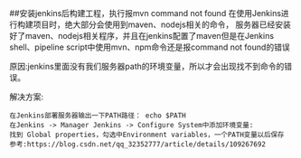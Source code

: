##安装jenkins后构建工程，执行报mvn command not found
在使用Jenkins进行构建项目时，绝大部分会使用到maven、nodejs相关的命令， 服务器已经安装好了maven、nodejs相关程序，并且在jenkins配置了maven但是在Jenkins shell、pipeline script中使用mvn、npm命令还是报command not found的错误

原因:jenkins里面没有我们服务器path的环境变量，所以才会出现找不到命令的错误。

解决方案:
````
在Jenkins部署服务器输出一下PATH路径： echo $PATH
在Jenkins -> Manager Jenkins -> Configure System中添加环境变量:
找到 Global properties，勾选中Environment variables，一个PATH变量以后保存
参考:https://blog.csdn.net/qq_32352777/article/details/109267692
````

